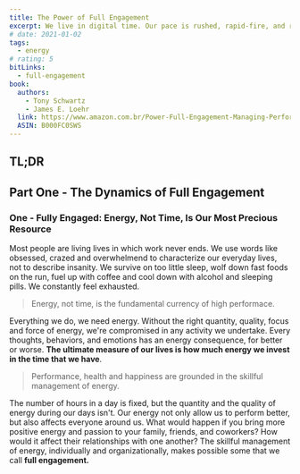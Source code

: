 ```yaml
---
title: The Power of Full Engagement
excerpt: We live in digital time. Our pace is rushed, rapid-fire, and relentless. Facing crushing workloads, we try to cram as much as possible into every day. We're wired up, but we're melting down. Time management is no longer a viable solution. As bestselling authors Jim Loehr and Tony Schwartz demonstrate in this groundbreaking book, managing energy, not time, is the key to enduring high performance as well as to health, happiness, and life balance. The Power of Full Engagement is a highly practical, scientifically based approach to managing your energy more skillfully both on and off the job by laying out the key training principles and provides a powerful, step-by-step program
# date: 2021-01-02
tags:
  - energy
# rating: 5
bitLinks:
  - full-engagement
book:
  authors:
  	- Tony Schwartz
    - James E. Loehr
  link: https://www.amazon.com.br/Power-Full-Engagement-Managing-Performance-ebook/dp/B000FC0SWS/
  ASIN: B000FC0SWS
---
```


## TL;DR

## Part One - The Dynamics of Full Engagement

### One - Fully Engaged: Energy, Not Time, Is Our Most Precious Resource

Most people are living lives in which work never ends. We use words like obsessed, crazed and overwhelmend to characterize our everyday lives, not to describe insanity. We survive on too little sleep, wolf down fast foods on the run, fuel up with coffee and cool down with alcohol and sleeping pills. We constantly feel exhausted.

> Energy, not time, is the fundamental currency of high performace.

Everything we do, we need energy. Without the right quantity, quality, focus and force of energy, we're compromised in any activity we undertake. Every thoughts, behaviors, and emotions has an energy consequence, for better or worse. **The ultimate measure of our lives is how much energy we invest in the time that we have**.

> Performance, health and happiness are grounded in the skillful management of energy.

The number of hours in a day is fixed, but the quantity and the quality of energy during our days isn't. Our energy not only allow us to perform better, but also affects everyone around us. What would happen if you bring more positive energy and passion to your family, friends, and coworkers? How would it affect their relationships with one another? The skillful management of energy, individually and organizationally, makes possible some that we call **full engagement.**
